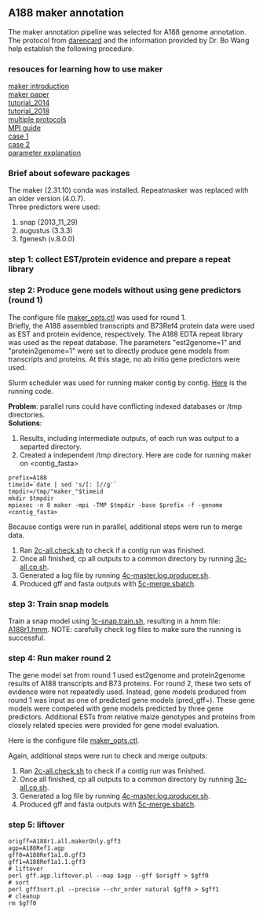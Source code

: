 ## A188 maker annotation
The maker annotation pipeline was selected for A188 genome annotation. The protocol from [darencard](https://gist.github.com/darencard/bb1001ac1532dd4225b030cf0cd61ce2) and the information provided by Dr. Bo Wang help establish the following procedure.

### resouces for learning how to use maker
[maker introduction](http://www.yandell-lab.org/publications/pdf/maker_current_protocols.pdf)  
[maker paper](https://www.ncbi.nlm.nih.gov/pmc/articles/PMC2134774)  
[tutorial_2014](http://weatherby.genetics.utah.edu/MAKER/wiki/index.php/MAKER_Tutorial_for_GMOD_Online_Training_2014)  
[tutorial_2018](MAKER_Tutorial_for_WGS_Assembly_and_Annotation_Winter_School_2018)  
[multiple protocols](https://www.ncbi.nlm.nih.gov/pmc/articles/PMC4286374)  
[MPI guide](https://informatics.fas.harvard.edu/maker-on-the-fasrc-cluster.html)  
[case 1](https://gist.github.com/darencard/bb1001ac1532dd4225b030cf0cd61ce2)  
[case 2](https://reslp.github.io/blog/My-MAKER-Pipeline)  
[parameter explanation](http://weatherby.genetics.utah.edu/MAKER/wiki/index.php/The_MAKER_control_files_explained)  

### Brief about sofeware packages
The maker (2.31.10) conda was installed. Repeatmasker was replaced with an older version (4.0.7).  
Three predictors were used:  
1. snap (2013_11_29)  
2. augustus (3.3.3)  
3. fgenesh (v.8.0.0)  

### step 1: collect EST/protein evidence and prepare a repeat library


### step 2: Produce gene models without using gene predictors (round 1)
The configure file [maker_opts.ctl](maker/round1/maker_opts.ctl) was used for round 1.  
Briefly, the A188 assembled transcripts and B73Ref4 protein data were used as EST and protein evidence, respectively. The A188 EDTA repeat library was used as the repeat database. The parameters "est2genome=1" and "protein2genome=1" were set to directly produce gene models from transcripts and proteins. At this stage, no ab initio gene predictors were used.

Slurm scheduler was used for running maker contig by contig. [Here](maker/round1/1-all.sbatch) is the running code.

**Problem**: parallel runs could have conflicting indexed databases or /tmp directories.  
**Solutions**:  
1. Results, including intermediate outputs, of each run was output to a separted directory.  
2. Created a independent /tmp directory.
Here are code for running maker on <contig_fasta>
```
prefix=A188
timeid=`date | sed 's/[: ]//g'`
tmpdir=/tmp/"maker_"$timeid
mkdir $tmpdir
mpiexec -n 8 maker -mpi -TMP $tmpdir -base $prefix -f -genome <contig_fasta>
```

Because contigs were run in parallel, additional steps were run to merge data.   
1. Ran [2c-all.check.sh](maker/round1/2c-all.check.sh) to check if a contig run was finished.
2. Once all finished, cp all outputs to a common directory by running [3c-all.cp.sh](maker/round1/3c-all.cp.sh).
3. Generated a log file by running [4c-master.log.producer.sh](maker/round1/4c-master.log.producer.sh).
4. Produced gff and fasta outputs with [5c-merge.sbatch](maker/round1/5c-merge.sbatch).

### step 3: Train snap models
Train a snap model using [1c-snap.train.sh](snap_models/1c-snap.train.sh), resulting in a hmm file: [A188r1.hmm](snap_models/A188r1.hmm).
NOTE: carefully check log files to make sure the running is successful.

### step 4: Run maker round 2
The gene model set from round 1 used est2genome and protein2genome results of A188 transcripts and B73 proteins. For round 2, these two sets of evidence were not repeatedly used. Instead, gene models produced from round 1 was input as one of predicted gene models (pred_gff=<maker only gff3>). These gene models were competed with gene models predicted by three gene predictors. Additional ESTs from relative maize genotypes and proteins from closely related species were provided for gene model evaluation.

Here is the configure file [maker_opts.ctl](maker/round2/maker_opts.ctl).  

Again, additional steps were run to check and merge outputs:  
1. Ran [2c-all.check.sh](maker/round2/2c-all.check.sh) to check if a contig run was finished.
2. Once all finished, cp all outputs to a common directory by running [3c-all.cp.sh](maker/round2/3c-all.cp.sh).
3. Generated a log file by running [4c-master.log.producer.sh](maker/round2/4c-master.log.producer.sh).
4. Produced gff and fasta outputs with [5c-merge.sbatch](maker/round2/5c-merge.sbatch).

### step 5: liftover


```
origff=A188r1.all.makerOnly.gff3
agp=A188Ref1.agp
gff0=A188Ref1a1.0.gff3
gff1=A188Ref1a1.1.gff3
# liftover
perl gff.agp.liftover.pl --map $agp --gff $origff > $gff0
# sort
perl gff3sort.pl --precise --chr_order natural $gff0 > $gff1
# cleanup
rm $gff0
```
